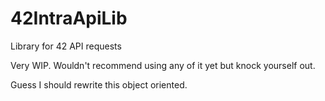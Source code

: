 # 42IntraApiLib
Library for 42 API requests

Very WIP. Wouldn't recommend using any of it yet but knock yourself out.

Guess I should rewrite this object oriented.
